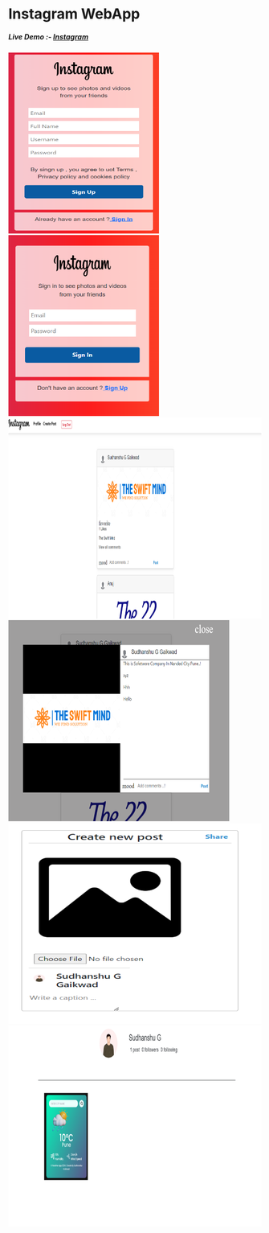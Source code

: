 
<h1>Instagram WebApp</h1>
<h5>Live Demo :- <a href="https://weather-app-9xwb.onrender.com">Instagram</a></h5>



<img src="https://github.com/sudhanshu1313/Instagramclone/blob/main/insta01.png" alt="Shopping Mart 1" width="300" height="360px">
<img src="https://github.com/sudhanshu1313/Instagramclone/blob/main/insta02.png" alt="Shopping Mart 2" width="300" height="360px">

<img src="https://github.com/sudhanshu1313/Instagramclone/blob/main/insta03.png" alt="Shopping Mart 1" width="530" height="400px">
<img src="https://github.com/sudhanshu1313/Instagramclone/blob/main/insta04.png" alt="Shopping Mart 2" width="440" height="400px">


<img src="https://github.com/sudhanshu1313/Instagramclone/blob/main/insta05.png" alt="Shopping Mart 1" width="530" height="400px">
<img src="https://github.com/sudhanshu1313/Instagramclone/blob/main/insta06.png" alt="Shopping Mart 2" width="540" height="400px">
